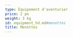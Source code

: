 ```yaml
---
type: Équipement d'aventurier
price: 2 po
weight: 3 kg
id: equipment_hd.md#menottes
title: Menottes
---
```


